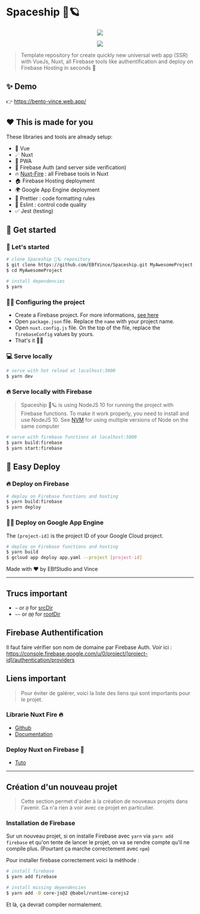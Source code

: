 # Spaceship 🚀🪐

<p align="center">
  <img src="https://firebasestorage.googleapis.com/v0/b/bento-vince.appspot.com/o/spaceshipGithub.png?alt=media&token=eaa4013a-581e-4d68-a6a3-3b0bf66849a0"/>
</p>

<p align="center">
  <a href="https://gitmoji.carloscuesta.me/"><img src="https://img.shields.io/badge/gitmoji-%20😜%20😍-FFDD67.svg?style=flat-square"/></a>
</p>

> Template repository for create quickly new universal web app (SSR) with VueJs, Nuxt, all Firebase tools like authentification and deploy on Firebase Hosting in seconds 🚀

## ✨ Demo

👉 https://bento-vince.web.app/

## ❤ This is made for you

These libraries and tools are already setup:

- 🤘 Vue
- ☄ Nuxt
- 📱 PWA
- 👤 Firebase Auth (and server side verification)
- 🔥 [Nuxt-Fire](https://github.com/lupas/nuxt-fire) : all Firebase tools in Nuxt
- 🏠 Firebase Hosting deployment
- 🌍 Google App Engine deployment
- 💄 Prettier : code formatting rules
- 🚨 Eslint : control code quality
- ✅ Jest (testing)

## 🚀 Get started

### 🍺 Let's started

``` bash
# clone Spaceship 🚀🪐 repository
$ git clone https://github.com/EBfVince/Spaceship.git MyAwesomeProject
$ cd MyAwesomeProject

# install dependencies
$ yarn
```

### 👨‍🔧 Configuring the project

- Create a Firebase project. For more informations, [see here](https://firebase.google.com/)
- Open `package.json` file. Replace the `name` with your project name.
- Open `nuxt.config.js` file. On the top of the file, replace the `firebaseConfig` values by yours.
- That's it 🎉🍻

### 💻 Serve locally

``` bash
# serve with hot reload at localhost:3000
$ yarn dev
```

### 🔥 Serve locally with Firebase

> Spaceship 🚀🪐 is using NodeJS 10 for running the project with Firebase functions. To make it work properly, you need to install and use NodeJS 10. See [NVM](https://github.com/coreybutler/nvm-windows) for using multiple versions of Node on the same computer

``` bash
# serve with firebase functions at localhost:5000
$ yarn build:firebase
$ yarn start:firebase
```

## 🚀 Easy Deploy

### 🔥 Deploy on Firebase

``` bash
# deploy on Firebase functions and hosting
$ yarn build:firebase
$ yarn deploy
```

### 👩‍🚀 Deploy on Google App Engine

The `[project-id]` is the project ID of your Google Cloud project.

``` bash
# deploy on Firebase functions and hosting
$ yarn build
$ gcloud app deploy app.yaml --project [project-id]
```

Made with ❤ by EBfStudio and Vince

-----

## Trucs important

- `~` or `@` for [srcDir](https://nuxtjs.org/api/configuration-srcdir)
- `~~` or `@@` for [rootDir](https://nuxtjs.org/api/configuration-rootdir)

## Firebase Authentification

Il faut faire vérifier son nom de domaine par Firebase Auth.
Voir ici : https://console.firebase.google.com/u/0/project/[project-id]/authentication/providers

## Liens important

> Pour éviter de galérer, voici la liste des liens qui sont importants pour le projet.

### Librarie Nuxt Fire 🔥

- [Github](https://github.com/lupas/nuxt-fire)
- [Documentation](https://nuxtfire.netlify.com/)

### Deploy Nuxt on Firebase 🚀

- [Tuto](https://dev.to/kiritchoukc/deploy-nuxt-on-firebase-4ad8)

------

## Création d'un nouveau projet

> Cette section permet d'aider à la création de nouveaux projets dans l'avenir. Ca n'a rien à voir avec ce projet en particulier.

### Installation de Firebase

Sur un nouveau projet, si on installe Firebase avec `yarn` via `yarn add firebase` et qu'on tente de lancer le projet, on va se rendre compte qu'il ne compile plus. (Pourtant ça marche correctement avec `npm`)

Pour installer firebase correctement voici la méthode :

``` bash
# install firebase
$ yarn add firebase

# install missing dependencies
$ yarn add -D core-js@2 @babel/runtime-corejs2
```

Et là, ça devrait compiler normalement.
